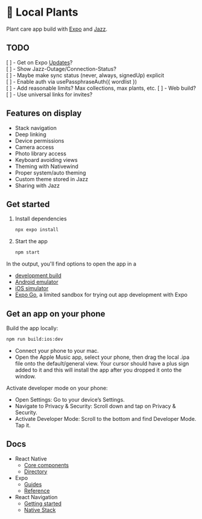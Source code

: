 # 🌱 Local Plants

Plant care app build with [Expo](https://expo.dev) and [Jazz](https://jazz.tools).

## TODO

[ ] - Get on Expo [Updates](https://docs.expo.dev/versions/latest/sdk/updates/)?  
[ ] - Show Jazz-Outage/Connection-Status?  
[ ] - Maybe make sync status (never, always, signedUp) explicit  
[ ] - Enable auth via usePassphraseAuth({ wordlist })  
[ ] - Add reasonable limits? Max collections, max plants, etc.
[ ] - Web build?  
[ ] - Use universal links for invites?  

## Features on display

- Stack navigation
- Deep linking
- Device permissions
- Camera access
- Photo library access
- Keyboard avoiding views
- Theming with Nativewind
- Proper system/auto theming
- Custom theme stored in Jazz
- Sharing with Jazz

## Get started

1. Install dependencies

   ```bash
   npx expo install
   ```

2. Start the app

   ```bash
   npm start
   ```

In the output, you'll find options to open the app in a

- [development build](https://docs.expo.dev/develop/development-builds/introduction/)
- [Android emulator](https://docs.expo.dev/workflow/android-studio-emulator/)
- [iOS simulator](https://docs.expo.dev/workflow/ios-simulator/)
- [Expo Go](https://expo.dev/go), a limited sandbox for trying out app development with Expo

## Get an app on your phone

Build the app locally:

```bash
npm run build:ios:dev
```

- Connect your phone to your mac.
- Open the Apple Music app, select your phone, then drag the local .ipa file onto the default/general view.
  Your cursor should have a plus sign added to it and this will install the app after you dropped it onto the window.

Activate developer mode on your phone:

- Open Settings: Go to your device’s Settings.
- Navigate to Privacy & Security: Scroll down and tap on Privacy & Security.
- Activate Developer Mode: Scroll to the bottom and find Developer Mode. Tap it.

## Docs

- React Native
  - [Core components](https://reactnative.dev/docs/components-and-apis)
  - [Directory](https://reactnative.directory)
- Expo
  - [Guides](https://docs.expo.dev/guides/overview/)
  - [Reference](https://docs.expo.dev/versions/latest/)
- React Navigation
  - [Getting started](https://reactnavigation.org/docs/getting-started)
  - [Native Stack](https://reactnavigation.org/docs/native-stack-navigator)
